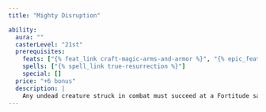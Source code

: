 ```yaml
---
title: "Mighty Disruption"

ability:
  aura: ""
  casterLevel: "21st"
  prerequisites:
    feats: ["{% feat_link craft-magic-arms-and-armor %}", "{% epic_feat_link craft-epic-magic-arms-and-armor %}"]
    spells: ["{% spell_link true-resurrection %}"]
    special: []
  price: "+6 bonus"
  description: |
    Any undead creature struck in combat must succeed at a Fortitude save (DC 21) or be destroyed. A weapon of mighty disruption must be a bludgeoning weapon. (If this property is rolled for a piercing or slashing weapon, reroll.)
---
```

